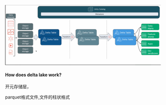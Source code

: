 ![image-20240418101643127](./assets/image-20240418101643127.png)

#### How does delta lake work?

开元存储层，

parquet格式文件,文件的柱状格式  